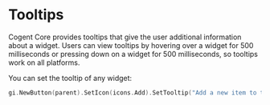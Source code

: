 # Tooltips

Cogent Core provides tooltips that give the user additional information about a widget. Users can view tooltips by hovering over a widget for 500 milliseconds or pressing down on a widget for 500 milliseconds, so tooltips work on all platforms.

You can set the tooltip of any widget:

```Go
gi.NewButton(parent).SetIcon(icons.Add).SetTooltip("Add a new item to the list")
```
